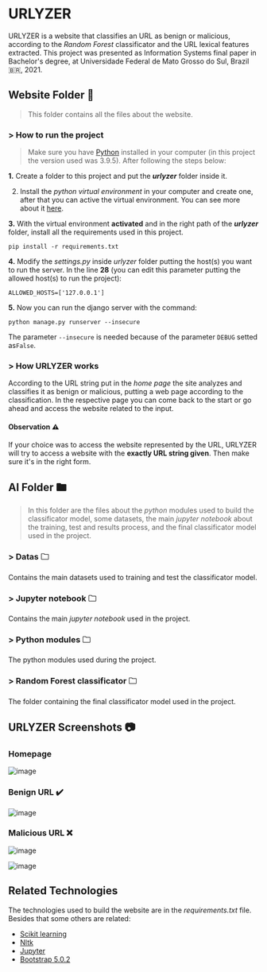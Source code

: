# URLYZER
URLYZER is a website that classifies an URL as benign or malicious, according to the _Random Forest_ classificator and the URL lexical features extracted. This project was presented as Information Systems final paper in Bachelor's degree, at Universidade Federal de Mato Grosso do Sul, Brazil 🇧🇷, 2021.
## Website Folder 📁
> This folder contains all the files about the website.
### > How to run the project
> Make sure you have [Python](https://www.python.org/) installed in your computer (in this project the version used was 3.9.5). After following the steps below:

**1.** Create a folder to this project and put the **_urlyzer_** folder inside it.

2. Install the _python virtual environment_ in your computer and create one, after that you can active the virtual environment. You can see more about it [here](https://docs.python.org/3/library/venv.html).

**3.** With the virtual environment **activated** and in the right path of the **_urlyzer_** folder, install all the requirements used in this project. </h4>
```
pip install -r requirements.txt
```
**4.** Modify the _settings.py_ inside _urlyzer_ folder putting the host(s) you want to run the server.
In the line **28** (you can edit this parameter putting the allowed host(s) to run the project):
```
ALLOWED_HOSTS=['127.0.0.1']
```

**5.** Now you can run the django server with the command:
```
python manage.py runserver --insecure
```
The parameter ```--insecure``` is needed because of the parameter ```DEBUG``` setted as```False```.

### > How URLYZER works
According to the URL string put in the _home page_ the site analyzes and classifies it as benign or malicious, putting a web page according to the classification. In the respective page you can come back to the start or go ahead and access the website related to the input.

#### Observation ⚠️
If your choice was to access the website represented by the URL, URLYZER will try to access a website with the **exactly URL string given**. Then make sure it's in the right form.

## AI Folder 🖿
> In this folder are the files about the _python_ modules used to build the classificator model, some datasets, the main _jupyter notebook_ about the training, test and results process, and the final classificator model used in the project.
### > Datas 🗀
Contains the main datasets used to training and test the classificator model.
### > Jupyter notebook 🗀
Contains the main _jupyter notebook_ used in the project.
### > Python modules 🗀
The python modules used during the project.
### > Random Forest classificator 🗀
The folder containing the final classificator model used in the project.
## URLYZER Screenshots 📷
### Homepage

![image](https://user-images.githubusercontent.com/51066402/123690758-be696d00-d822-11eb-9949-4854946242fd.png)

### Benign URL ✔️

![image](https://user-images.githubusercontent.com/51066402/123690992-10aa8e00-d823-11eb-86bc-6b9df6e555ac.png)
### Malicious URL ❌

![image](https://user-images.githubusercontent.com/51066402/123691155-3fc0ff80-d823-11eb-91b2-3527666f9baa.png)

![image](https://user-images.githubusercontent.com/51066402/123691229-59fadd80-d823-11eb-8020-92612cfb94fa.png)

## Related Technologies
The technologies used to build the website are in the _requirements.txt_ file. Besides that some others are related:

- [Scikit learning](https://scikit-learn.org/stable/)
- [Nltk](https://www.nltk.org/)
- [Jupyter](https://jupyter.org/?__cf_chl_managed_tk__=52f5cc98e30b0da14b096418d2fade230790cec2-1624906911-0-AYE26ElB5rNWdYn2xQJP5szz8Ce4koOXIVJjrgaVp3WvHmcLKOsGnhO_tLasUKn_umTcR8AQoybnO26bSR-eO_-ooqEKu6w7Jz9lgpXk4yO7OeaVpWDKKia9RYrZVFubQi85dF131os5SuTZ__4ks6LRNnHbBHYJWQ_yd_U0cCqa1wf0-OAW_tIUDcZLFLIi3DKCMbEcQRZUscxIZXqZ2jYfawoMnByUS0bT95x9oGAGvkrpuxXMg6g-Uh6XAbK94LHJyTbacQPOvbxa9MhJzwK4TqkbZhyCSUYab6JT32oE5tqr6lGrF5d2za-Rl16al17xu9PE_DEpLJTsVbHW7H1eKdhHUY84nMWBEB1kbEH_Glb_Mg4dEx9LBiVf8oadQXckNc6fnh26PC30JGUIKem95gIKIdepNKfZ3M808xDSKmb-Rg0sU1hoC37HCYX28nBngEnAg3viSgdDR-ci1XavSTW5pMbMlab4wxb5Zvit3bOVwpNrScu_wSDemc0ziGNzNcCpND98vOjshzO6Vxh-a2ceMGnJx_6xhDpjDsLevIlr9MBjTbWdHp8Z6HetAPuXH_iN6b0QAKliguAP9u7NoCjDzEe9HzNoNCb5mryLV27V4jKM77YD7BBkAttinQ)
- [Bootstrap 5.0.2](https://getbootstrap.com/docs/5.0/getting-started/introduction/)
